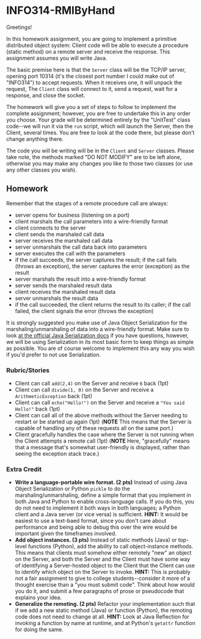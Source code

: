 # INFO314-RMIByHand
Greetings!

In this homework assignment, you are going to implement a primitive distributed object system: Client code will be able to execute a procedure (static method) on a remote server and receive the response. This assignment assumes you will write Java.

The basic premise here is that the `Server` class will be the TCP/IP server, opening port 10314 (it's the closest port number I could make out of "INFO314") to accept requests. When it receives one, it will unpack the request,  The `Client` class will connect to it, send a request, wait for a response, and close the socket.

The homework will give you a set of steps to follow to implement the complete assignment; however, you are free to undertake this in any order you choose. Your grade will be determined entirely by the "UnitTest" class code--we will run it via the `run` script, which will launch the Server, then the Client, several times. You are free to look at the code there, but please don't change anything there.

The code you will be writing will be in the `Client` and `Server` classes. Please take note, the methods marked "DO NOT MODIFY" are to be left alone, otherwise you may make any changes you like to those two classes (or use any other classes you wish).

## Homework
Remember that the stages of a remote procedure call are always:

* server opens for business (listening on a port)
* client marshals the call parameters into a wire-friendly format
* client connects to the server
* client sends the marshaled call data
* server receives the marshaled call data
* server unmarshals the call data back into parameters
* server executes the call with the parameters
* if the call succeeds, the server captures the result; if the call fails (throws an exception), the server captures the error (exception) as the result
* server marshals the result into a wire-friendly format
* server sends the marshaled result data
* client receives the marshaled result data
* server unmarshals the result data
* if the call succeeded, the client returns the result to its caller; if the call failed, the client signals the error (throws the exception)

It is strongly suggested you make use of Java Object Serialization for the marshaling/unmarshaling of data into a wire-friendly format. Make sure to look [at the official Java Serialization docs](https://docs.oracle.com/en/java/javase/20/docs/specs/serialization/index.html) if you have questions, however, we will be using Serialization in its most basic form to keep things as simple as possible. You are of course welcome to implement this any way you wish if you'd prefer to not use Serialization.

### Rubric/Stories

* Client can call `add(2,4)` on the Server and receive `6` back (1pt)
* Client can call `divide(1, 0)` on the Server and receive a `ArithmeticException` back (1pt)
* Client can call `echo("Hello!")` on the Server and receive a `"You said Hello!"` back (1pt)
* Client can call all of the above methods without the Server needing to restart or be started up again (1pt) (**NOTE** This means that the Server is capable of handling any of these requests all on the same port.)
* Client gracefully handles the case where the Server is not running when the Client attempts a remote call (1pt) (**NOTE** Here, "gracefully" means that a message that's somewhat user-friendly is displayed, rather than seeing the exception stack trace.)

### Extra Credit

* **Write a language-portable wire format. (2 pts)** Instead of using Java Object Serialization or Python `pickle` to do the marshaling/unmarshaling, define a simple format that you implement in both Java and Python to enable cross-language calls. If you do this, you do not need to implement it both ways in both languages; a Python client and a Java server (or vice versa) is sufficient. **HINT:** It would be easiest to use a text-baed format, since you don't care about performance and being able to debug this over the wire would be important given the timeframes involved.
* **Add object instances. (3 pts)** Instead of static methods (Java) or top-level functions (Python), add the ability to call object-instance methods. This means that clients must somehow either remotely "new" an object on the Server, and both the Server and the Client must have some way of identifying a Server-hosted object to the Client that the Client can use to identify which object on the Server to invoke. **HINT:** This is probably not a fair assignment to give to college students--consider it more of a thought exercise than a "you must submit code". Think about how would you do it, and submit a few paragraphs of prose or pseudocode that explains your idea.
* **Generalize the remoting. (2 pts)** Refactor your implementation such that if we add a new static method (Java) or function (Python), the remoting code does not need to change at all. **HINT:** Look at Java Reflection for invoking a function by name at runtime, and at Python's `getattr` function for doing the same.
